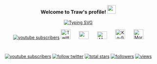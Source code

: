 <h3 align="center">
  Welcome to Traw's profile!
  <img src="https://media.giphy.com/media/hvRJCLFzcasrR4ia7z/giphy.gif" width="28">
</h3>


<!-- Typing SVG by DenverCoder1 - https://github.com/DenverCoder1/readme-typing-svg -->
<p align="center">
  <a href="https://git.io/typing-svg"><img src="https://readme-typing-svg.demolab.com?font=Fira+Code&pause=1000&color=A02CFD&width=435&lines=%F0%9F%91%8B+Hi!+Traw+here+%3AD;Network+Engineering+Undergraduate.;An+enthusiastic+programmer+and+penetration+tester+who+loves+to+explore%2C+automate%2C+break%2C+learn%2C+and+hack+all+things!;I+like+to+build+and+learn+in+the+open%2C+sharing+new+projects%2C+insights+and+thoughts%2C+both+on+Twitter+and+on+my+blog." alt="Typing SVG" /></a>
</p>

<!-- Social icons section -->
<p align="center">
 <a href="https://www.youtube.com/c/xtremepentest?sub_confirmation=1">
    <img alt="youtube subscribers" title="Subscribe to my YouTube channel" src="https://custom-icon-badges.demolab.com/youtube/channel/subscribers/UCipSxT7a3rn81vGLw9lqRkg?color=%23E05D44&label=SUBSCRIBE&logo=video&logoColor=white&style=for-the-badge&labelColor=CE4630"/></a> 
  <a href="https://www.youtube.com/c/xtremepentest">
  <a href="https://twitter.com/xtremepentest"><img width="32px" alt="Twitter" title="Twitter" src="https://github.com/marlenezw/marlenezw/blob/main/twitter.png"/></a>
  &#8287;&#8287;&#8287;&#8287;&#8287;
  <a href="https://www.linkedin.com/in/0xtraw/" alt="Marlene's linkedin"><img width="32px" height="26px"  src="https://github.com/marlenezw/marlenezw/blob/main/mylinkedinicon.png"/></a>
  &#8287;&#8287;&#8287;&#8287;&#8287;
  <a href="https://medium.com/@xtremepentest"><img width="32px" height="25px" alt="Medium" title="Marlene's medium page" src="https://github.com/marlenezw/marlenezw/blob/main/mymediumicon.png"></a>
  &#8287;&#8287;&#8287;&#8287;&#8287;
  <a href="https://ko-fi.com/0xtraw"><img width="32px" alt="Ko-fi" title="Buy me a coffee" src="https://github.com/marlenezw/marlenezw/blob/main/coffee.png"/></a>
  &#8287;&#8287;&#8287;&#8287;&#8287;
  <a href="https://xtremepentest.hashnode.dev/"><img width="32px" alt="More content" title="More content on my website" src="https://github.com/marlenezw/marlenezw/blob/main/gift.png"/></a>
</p>

<br/>

<!-- Social badges section -->
<!-- Badges with custom icons - https://github.com/DenverCoder1/custom-icon-badges -->
<!-- View counter - https://github.com/DenverCoder1/Simple-View-Counter -->
<!-- Social badges section -->
<!-- Badges with custom icons - https://github.com/DenverCoder1/custom-icon-badges -->
<!-- View counter - https://github.com/antonkomarev/github-profile-views-counter -->
<p align="center">
  <a href="https://www.youtube.com/channel/xtremepentest?sub_confirmation=1">
    <img alt="youtube subscribers" title="Subscribe to my YouTube channel" src="https://custom-icon-badges.herokuapp.com/youtube/channel/subscribers/xtremepentest?color=%23E05D44&label=SUBSCRIBE&logo=video&logoColor=white&style=for-the-badge&labelColor=CE4630"/></a> 
  <a href="https://www.youtube.com/channel/xtremepentest">
    <img alt="follow twitter" title="Follow Twitter" src="https://img.shields.io/twitter/follow/xtremepentest?color=%231DA1F2&logo=person-fill&label=twitter&style=for-the-badge&labelColor=1DA1F2"/></a> 
  <a href="https://github.com/0xtraw?tab=repositories&sort=stargazers">
    <img alt="total stars" title="Total stars on GitHub" src="https://custom-icon-badges.herokuapp.com/github/stars/0xtraw?color=55960c&style=for-the-badge&labelColor=488207&logo=star"/></a>
  <a href="https://github.com/0xtraw?tab=followers">
    <img alt="followers" title="Follow me on Github" src="https://custom-icon-badges.herokuapp.com/github/followers/0xtraw?color=236ad3&labelColor=1155ba&style=for-the-badge&logo=person-add&label=Follow&logoColor=white"/></a>
  <a href="https://komarev.com/ghpvc/?username=0xtraw">
    <img alt="views" title="GitHub profile views" src="https://komarev.com/ghpvc/?username=0xtraw&style=for-the-badge&color=grey"/></a>
</p>
